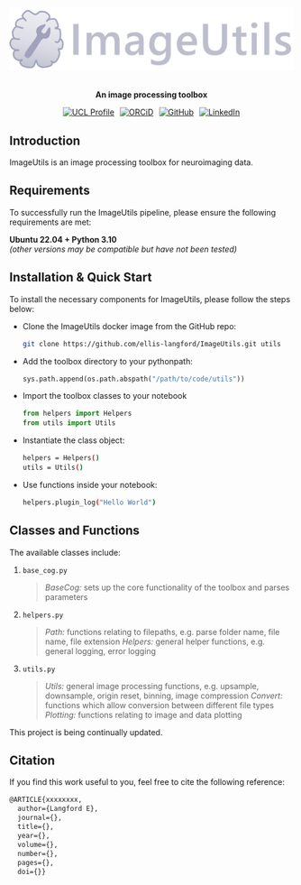 <div align="center">
  <img src="./assets/image_utils_logo.png" width="700">
  <br><br>
  <p align="center"><strong>An image processing toolbox</strong></p>
</div>

<div align="center" style="display: flex; justify-content: center; gap: 10px; flex-wrap: wrap; margin-top: 10px;">
  <a href="https://profiles.ucl.ac.uk/101480-ellis-langford"><img src="https://custom-icon-badges.demolab.com/badge/UCL Profile-purple?logo=ucl" alt="UCL Profile"></a>
  <a href="https://orcid.org/0009-0006-1269-2632"><img src="https://img.shields.io/badge/ORCiD-green?logo=orcid&logoColor=white" alt="ORCiD"></a>
  <a href="https://github.com/ellis-langford"><img src="https://img.shields.io/badge/GitHub-%23121011.svg?logo=github&logoColor=white" alt="GitHub"></a>
  <a href="https://uk.linkedin.com/in/ellis-langford-8333441ab"><img src="https://custom-icon-badges.demolab.com/badge/LinkedIn-0A66C2?logo=linkedin-white&logoColor=fff" alt="LinkedIn"></a>
</div>

## Introduction

ImageUtils is an image processing toolbox for neuroimaging data.


## Requirements

To successfully run the ImageUtils pipeline, please ensure the following requirements are met:

**Ubuntu 22.04 + Python 3.10**<br>
*(other versions may be compatible but have not been tested)*


## Installation & Quick Start

To install the necessary components for ImageUtils, please follow the steps below:

- Clone the ImageUtils docker image from the GitHub repo:
  
  ```bash
  git clone https://github.com/ellis-langford/ImageUtils.git utils
  ```
  
- Add the toolbox directory to your pythonpath:
  
  ```python
  sys.path.append(os.path.abspath("/path/to/code/utils"))

  ```

- Import the toolbox classes to your notebook
  
  ```python
  from helpers import Helpers
  from utils import Utils
  ```

- Instantiate the class object:
  
  ```bash
  helpers = Helpers()
  utils = Utils()

- Use functions inside your notebook:
  
  ```bash
  helpers.plugin_log("Hello World")


## Classes and Functions

The available classes include:
1. `base_cog.py`

   > *BaseCog:* sets up the core functionality of the toolbox and parses parameters

2. `helpers.py`

   > *Path:* functions relating to filepaths, e.g. parse folder name, file name, file extension
   > *Helpers:* general helper functions, e.g. general logging, error logging

3. `utils.py`

   > *Utils:* general image processing functions, e.g. upsample, downsample, origin reset, binning, image compression
   > *Convert:* functions which allow conversion between different file types
   > *Plotting:* functions relating to image and data plotting

This project is being continually updated.


## Citation

If you find this work useful to you, feel free to cite the following reference:

```
@ARTICLE{xxxxxxxx,
  author={Langford E},
  journal={}, 
  title={}, 
  year={},
  volume={},
  number={},
  pages={},
  doi={}}
```